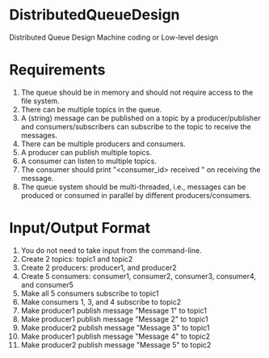 # DistributedQueueDesign
Distributed Queue Design Machine coding or Low-level design
# Requirements
1. The queue should be in memory and should not require access to the file system. <br/>
2. There can be multiple topics in the queue. <br/>
3. A (string) message can be published on a topic by a producer/publisher and consumers/subscribers can subscribe to the topic to receive the messages.<br/>
4. There can be multiple producers and consumers.<br/>
5. A producer can publish multiple topics.<br/>
6. A consumer can listen to multiple topics.<br/>
7. The consumer should print "<consumer_id> received <message>" on receiving the message.<br/>
8. The queue system should be multi-threaded, i.e., messages can be produced or consumed in parallel by different producers/consumers.<br/>  

# Input/Output Format
1. You do not need to take input from the command-line.
2. Create 2 topics: topic1 and topic2
3. Create 2 producers: producer1, and producer2
4. Create 5 consumers: consumer1, consumer2, consumer3, consumer4, and consumer5
5. Make all 5 consumers subscribe to topic1
6. Make consumers 1, 3, and 4 subscribe to topic2
7. Make producer1 publish message "Message 1" to topic1
8. Make producer1 publish message "Message 2" to topic1
9. Make producer2 publish message "Message 3" to topic1
10. Make producer1 publish message "Message 4" to topic2
11. Make producer2 publish message "Message 5" to topic2
